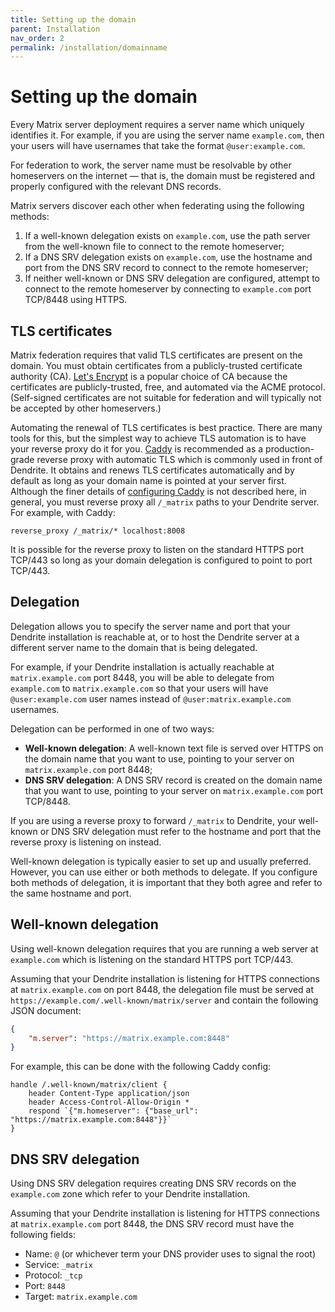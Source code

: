```yaml
---
title: Setting up the domain
parent: Installation
nav_order: 2
permalink: /installation/domainname
---
```


# Setting up the domain

Every Matrix server deployment requires a server name which uniquely identifies it. For
example, if you are using the server name `example.com`, then your users will have usernames
that take the format `@user:example.com`.

For federation to work, the server name must be resolvable by other homeservers on the internet
— that is, the domain must be registered and properly configured with the relevant DNS records.

Matrix servers discover each other when federating using the following methods:

1. If a well-known delegation exists on `example.com`, use the path server from the
   well-known file to connect to the remote homeserver;
2. If a DNS SRV delegation exists on `example.com`, use the hostname and port from the DNS SRV
   record to connect to the remote homeserver;
3. If neither well-known or DNS SRV delegation are configured, attempt to connect to the remote
   homeserver by connecting to `example.com` port TCP/8448 using HTTPS.

## TLS certificates

Matrix federation requires that valid TLS certificates are present on the domain. You must
obtain certificates from a publicly-trusted certificate authority (CA). [Let's Encrypt](https://letsencrypt.org)
is a popular choice of CA because the certificates are publicly-trusted, free, and automated
via the ACME protocol. (Self-signed certificates are not suitable for federation and will typically
not be accepted by other homeservers.)

Automating the renewal of TLS certificates is best practice. There are many tools for this,
but the simplest way to achieve TLS automation is to have your reverse proxy do it for you.
[Caddy](https://caddyserver.com) is recommended as a production-grade reverse proxy with
automatic TLS which is commonly used in front of Dendrite. It obtains and renews TLS certificates
automatically and by default as long as your domain name is pointed at your server first.
Although the finer details of [configuring Caddy](https://caddyserver.com/docs/) is not described
here, in general, you must reverse proxy all `/_matrix` paths to your Dendrite server. For example,
with Caddy:

```
reverse_proxy /_matrix/* localhost:8008
```

It is possible for the reverse proxy to listen on the standard HTTPS port TCP/443 so long as your
domain delegation is configured to point to port TCP/443.

## Delegation

Delegation allows you to specify the server name and port that your Dendrite installation is
reachable at, or to host the Dendrite server at a different server name to the domain that
is being delegated.

For example, if your Dendrite installation is actually reachable at `matrix.example.com` port 8448,
you will be able to delegate from `example.com` to `matrix.example.com` so that your users will have
`@user:example.com` user names instead of `@user:matrix.example.com` usernames.

Delegation can be performed in one of two ways:

* **Well-known delegation**: A well-known text file is served over HTTPS on the domain name
  that you want to use, pointing to your server on `matrix.example.com` port 8448;
* **DNS SRV delegation**: A DNS SRV record is created on the domain name that you want to
  use, pointing to your server on `matrix.example.com` port TCP/8448.

If you are using a reverse proxy to forward `/_matrix` to Dendrite, your well-known or DNS SRV
delegation must refer to the hostname and port that the reverse proxy is listening on instead.

Well-known delegation is typically easier to set up and usually preferred. However, you can use
either or both methods to delegate. If you configure both methods of delegation, it is important
that they both agree and refer to the same hostname and port.

## Well-known delegation

Using well-known delegation requires that you are running a web server at `example.com` which
is listening on the standard HTTPS port TCP/443.

Assuming that your Dendrite installation is listening for HTTPS connections at `matrix.example.com`
on port 8448, the delegation file must be served at `https://example.com/.well-known/matrix/server`
and contain the following JSON document:

```json
{
    "m.server": "https://matrix.example.com:8448"
}
```

For example, this can be done with the following Caddy config:

```
handle /.well-known/matrix/client {
	header Content-Type application/json
	header Access-Control-Allow-Origin *
	respond `{"m.homeserver": {"base_url": "https://matrix.example.com:8448"}}`
}
```

## DNS SRV delegation

Using DNS SRV delegation requires creating DNS SRV records on the `example.com` zone which
refer to your Dendrite installation.

Assuming that your Dendrite installation is listening for HTTPS connections at `matrix.example.com`
port 8448, the DNS SRV record must have the following fields:

* Name: `@` (or whichever term your DNS provider uses to signal the root)
* Service: `_matrix`
* Protocol: `_tcp`
* Port: `8448`
* Target: `matrix.example.com`
